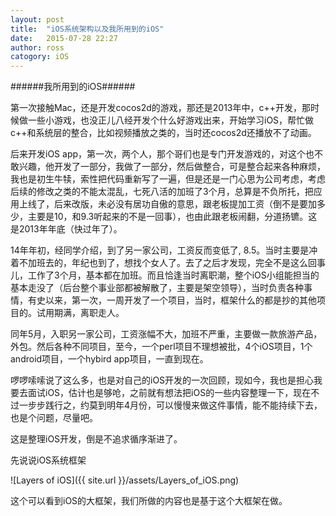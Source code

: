 ```yaml
---
layout: post
title:  "iOS系统架构以及我所用到的iOS"
date:   2015-07-28 22:27
author: ross
catogory: iOS
---
```


######我所用到的iOS######

第一次接触Mac，还是开发cocos2d的游戏，那还是2013年中，c++开发，那时候做一些小游戏，也没正儿八经开发个什么好游戏出来，开始学习iOS，帮忙做c++和系统层的整合，比如视频播放之类的，当时还cocos2d还播放不了动画。

后来开发iOS app，第一次，两个人，那个哥们也是专门开发游戏的，对这个也不敢兴趣，他开发了一部分，我做了一部分，然后做整合，可是整合起来各种麻烦，我也是初生牛犊，索性把代码重新写了一遍，但是还是一门心思为公司考虑，考虑后续的修改之类的不能太混乱，七死八活的加班了3个月，总算是不负所托，把应用上线了，后来改版，未必没有居功自傲的意思，跟老板提加工资（倒不是要加多少，主要是10，和9.3听起来的不是一回事），也由此跟老板闹翻，分道扬镳。这是2013年年底（快过年了）。

14年年初，经同学介绍，到了另一家公司，工资反而变低了, 8.5。当时主要是冲着不加班去的，年纪也到了，想找个女人了。去了之后才发现，完全不是这么回事儿，工作了3个月，基本都在加班。而且恰逢当时离职潮，整个iOS小组能担当的基本走没了（后台整个事业部都被解散了，主要是架空领导），当时负责各种事情，有史以来，第一次，一周开发了一个项目，当时，框架什么的都是抄的其他项目的。试用期满，离职走人。

同年5月，入职另一家公司，工资涨幅不大，加班不严重，主要做一款旅游产品，外包。然后各种不同项目，至今，一个perl项目不理想被批，4个iOS项目，1个android项目，一个hybird app项目，一直到现在。

啰啰嗦嗦说了这么多，也是对自己的iOS开发的一次回顾，现如今，我也是担心我要去面试iOS，估计也是够呛，之前就有想法把iOS的一些内容整理一下，现在不过一步步践行之，约莫到明年4月份，可以慢慢来做这件事情，能不能持续下去，也是个问题，尽量吧。

这是整理iOS开发，倒是不追求循序渐进了。

先说说iOS系统框架

![Layers of iOS]({{ site.url }}/assets/Layers_of_iOS.png)

这个可以看到iOS的大框架，我们所做的内容也是基于这个大框架在做。